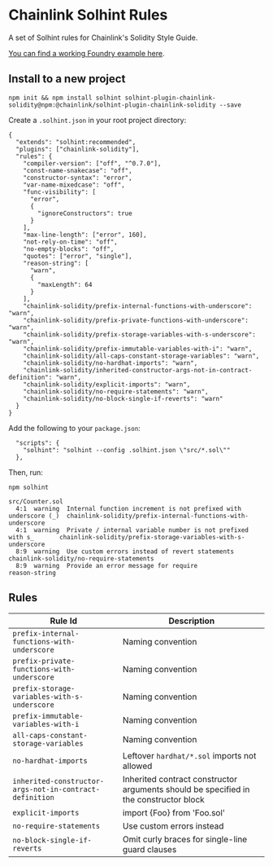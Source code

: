 # Chainlink Solhint Rules

A set of Solhint rules for Chainlink's Solidity Style Guide.

[You can find a working Foundry example here](https://github.com/smartcontractkit/chainlink-solhint-rules-example).

## Install to a new project

```
npm init && npm install solhint solhint-plugin-chainlink-solidity@npm:@chainlink/solhint-plugin-chainlink-solidity --save
```

Create a `.solhint.json` in your root project directory:

```
{
  "extends": "solhint:recommended",
  "plugins": ["chainlink-solidity"],
  "rules": {
    "compiler-version": ["off", "^0.7.0"],
    "const-name-snakecase": "off",
    "constructor-syntax": "error",
    "var-name-mixedcase": "off",
    "func-visibility": [
      "error",
      {
        "ignoreConstructors": true
      }
    ],
    "max-line-length": ["error", 160],
    "not-rely-on-time": "off",
    "no-empty-blocks": "off",
    "quotes": ["error", "single"],
    "reason-string": [
      "warn",
      {
        "maxLength": 64
      }
    ],
    "chainlink-solidity/prefix-internal-functions-with-underscore": "warn",
    "chainlink-solidity/prefix-private-functions-with-underscore": "warn",
    "chainlink-solidity/prefix-storage-variables-with-s-underscore": "warn",
    "chainlink-solidity/prefix-immutable-variables-with-i": "warn",
    "chainlink-solidity/all-caps-constant-storage-variables": "warn",
    "chainlink-solidity/no-hardhat-imports": "warn",
    "chainlink-solidity/inherited-constructor-args-not-in-contract-definition": "warn",
    "chainlink-solidity/explicit-imports": "warn",
    "chainlink-solidity/no-require-statements": "warn",
    "chainlink-solidity/no-block-single-if-reverts": "warn"
  }
}
```

Add the following to your `package.json`:

```
  "scripts": {
    "solhint": "solhint --config .solhint.json \"src/*.sol\""
  },
```

Then, run:

```
npm solhint

src/Counter.sol
  4:1  warning  Internal function increment is not prefixed with underscore (_)  chainlink-solidity/prefix-internal-functions-with-underscore
  4:1  warning  Private / internal variable number is not prefixed with s_       chainlink-solidity/prefix-storage-variables-with-s-underscore
  8:9  warning  Use custom errors instead of revert statements                   chainlink-solidity/no-require-statements
  8:9  warning  Provide an error message for require                             reason-string
```

## Rules

| Rule Id                                                 | Description                                                                           |
|---------------------------------------------------------|---------------------------------------------------------------------------------------|
| `prefix-internal-functions-with-underscore`             | Naming convention                                                                     |
| `prefix-private-functions-with-underscore`              | Naming convention                                                                     |
| `prefix-storage-variables-with-s-underscore`            | Naming convention                                                                     |
| `prefix-immutable-variables-with-i`                     | Naming convention                                                                     |
| `all-caps-constant-storage-variables`                   | Naming convention                                                                     |
| `no-hardhat-imports`                                    | Leftover `hardhat/*.sol` imports not allowed                                          |
| `inherited-constructor-args-not-in-contract-definition` | Inherited contract constructor arguments should be specified in the constructor block |
| `explicit-imports`                                      | import {Foo} from 'Foo.sol'                                                           |
| `no-require-statements`                                 | Use custom errors instead                                                             |
| `no-block-single-if-reverts`                            | Omit curly braces for single-line guard clauses                                       |
